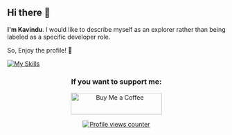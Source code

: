 <h2>Hi there 👋</h2>

<p>
<strong>I'm Kavindu</strong>. I would like to describe myself as an explorer rather than being labeled as a specific developer role.
</p>

<p>
  So, Enjoy the profile! 🦄
</p>

[![My Skills](https://skillicons.dev/icons?i=html,css,sass,tailwind,astro,js,ts,vite,webpack,gulp,nodejs,python,java,androidstudio,firebase,mysql)](https://skillicons.dev)

<h3 align="center">If you want to support me:</h3>
<p align="center"><a href="https://www.buymeacoffee.com/kavindujayarathne"> <img align="center" src="https://cdn.buymeacoffee.com/buttons/v2/default-yellow.png" height="50" width="210" alt="Buy Me a Coffee" /></a></p>

<div align="center">
  <a href="https://github.com/antonkomarev/github-profile-views-counter">
    <img src="https://komarev.com/ghpvc/?username=kavindujayarathne&style=for-the-badge&base=1000" alt="Profile views counter">
  </a>
</div>

